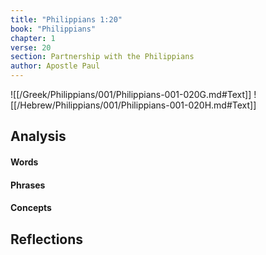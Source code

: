 ```yaml
---
title: "Philippians 1:20"
book: "Philippians"
chapter: 1
verse: 20
section: Partnership with the Philippians
author: Apostle Paul
---
```

![[/Greek/Philippians/001/Philippians-001-020G.md#Text]]
![[/Hebrew/Philippians/001/Philippians-001-020H.md#Text]]

## Analysis

#### Words

#### Phrases

#### Concepts

## Reflections
